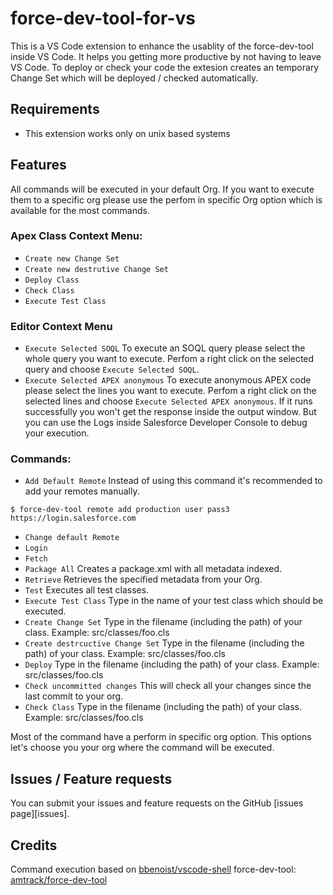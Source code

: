 # force-dev-tool-for-vs

This is a VS Code extension to enhance the usablity of the force-dev-tool inside VS Code.
It helps you getting more productive by not having to leave VS Code.
To deploy or check your code the extesion creates an temporary Change Set which will be deployed / checked automatically.

## Requirements

- This extension works only on unix based systems

## Features
All commands will be executed in your default Org. If you want to execute them to a specific org please use the perfom in specific Org option which is available for the most commands.

### Apex Class Context Menu:
- `Create new Change Set`
- `Create new destrutive Change Set`
- `Deploy Class`
- `Check Class`
- `Execute Test Class`

### Editor Context Menu
- `Execute Selected SOQL`
To execute an SOQL query please select the whole query you want to execute. Perfom a right click on the selected query and choose `Execute Selected SOQL`.
- `Execute Selected APEX anonymous`
To execute anonymous APEX code please select the lines you want to execute. Perfom a right click on the selected lines and choose `Execute Selected APEX anonymous`. If it runs successfully you won't get the response inside the output window. But you can use the Logs inside Salesforce Developer Console to debug your execution.

### Commands:
- `Add Default Remote`
Instead of using this command it's recommended to add your remotes manually.
```console
$ force-dev-tool remote add production user pass3 https://login.salesforce.com
```
- `Change default Remote`
- `Login`
- `Fetch`
- `Package All`
Creates a package.xml with all metadata indexed.
- `Retrieve`
Retrieves the specified metadata from your Org.
- `Test`
Executes all test classes.
- `Execute Test Class`
Type in the name of your test class which should be executed.
- `Create Change Set`
Type in the filename (including the path) of your class. 
Example: src/classes/foo.cls
- `Create destrcuctive Change Set`
Type in the filename (including the path) of your class. 
Example: src/classes/foo.cls
- `Deploy`
Type in the filename (including the path) of your class. 
Example: src/classes/foo.cls
- `Check uncommitted changes`
This will check all your changes since the last commit to your org.
- `Check Class`
Type in the filename (including the path) of your class. 
Example: src/classes/foo.cls

Most of the command have a perform in specific org option. This options let's choose you your org where the command will be executed.

## Issues / Feature requests
You can submit your issues and feature requests on the GitHub [issues page][issues].

## Credits
Command execution based on [bbenoist/vscode-shell](https://github.com/bbenoist/vscode-shell)
force-dev-tool: [amtrack/force-dev-tool](https://github.com/amtrack/force-dev-tool)